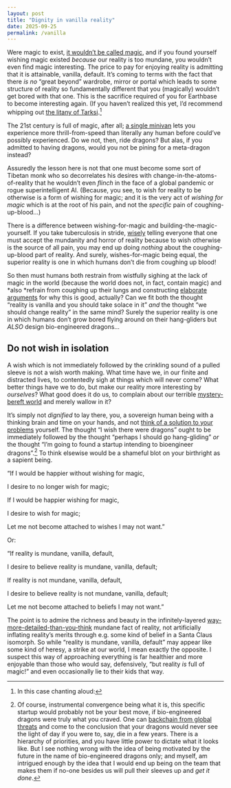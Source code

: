 ```yaml
---
layout: post
title: "Dignity in vanilla reality"
date: 2025-09-25
permalink: /vanilla
---
```


Were magic to exist, [it wouldn’t be called magic](https://www.lesswrong.com/posts/iiWiHgtQekWNnmE6Q/if-you-demand-magic-magic-won-t-help), and if you found yourself wishing magic existed *because* our reality is too mundane, you wouldn’t even find magic interesting. The price to pay for enjoying reality is admitting that it is attainable, vanilla, default. It’s coming to terms with the fact that there *is no* “great beyond” wardrobe, mirror or portal which leads to some structure of reality so fundamentally different that you (magically) wouldn’t get bored with that one. This is the sacrifice required of you for Earthbase to become interesting again. (If you haven’t realized this yet, I’d recommend whipping out [the litany of Tarksi](https://www.lesswrong.com/w/litany-of-tarski).[^1]


The 21st century is full of magic, after all; [a single minivan](https://gwern.net/blog/2022/fastest-human) lets you experience more thrill-from-speed than literally any human before could’ve possibly experienced. Do we not, then, ride dragons? But alas, if you admitted to having dragons, would you not be pining for a meta-dragon instead?


Assuredly the lesson here is not that one must become some sort of Tibetan monk who so decorrelates his desires with change-in-the-atoms-of-reality that he wouldn’t even *flinch* in the face of a global pandemic or rogue superintelligent AI. (Because, you see, to wish for reality to be otherwise is a form of wishing for magic; and it is the very act of *wishing for magic* which is at the root of his pain, and not the *specific* pain of coughing-up-blood…)


There is a difference between wishing-for-magic and building-the-magic-yourself. If you take tuberculosis in stride, [wisely](https://www.lesswrong.com/posts/jeyvzALDbjdjjv5RW/pretending-to-be-wise) telling everyone that one must accept the mundanity and horror of reality because to wish otherwise is the source of all pain, you may end up doing *nothing* about the coughing-up-blood part of reality. And surely, wishes-for-magic being equal, the superior reality is one in which humans don’t die from coughing up blood!

So then must humans both restrain from wistfully sighing at the lack of magic in the world (because the world does not, in fact, contain magic) and *also *refrain from coughing up their lungs and constructing [elaborate arguments](https://en.wikipedia.org/wiki/Candide) for why this is good, actually? Can we fit both the thought “reality is vanilla and you should take solace in it” *and* the thought “we should change reality” in the same mind? Surely the superior reality is one in which humans don’t grow bored flying around on their hang-gliders but *ALSO* design bio-engineered dragons…


## **Do not wish in isolation**


A wish which is not immediately followed by the crinkling sound of a pulled sleeve is not a wish worth making. What time have we, in our finite and distracted lives, to contentedly sigh at things which will never come? What better things have we to do, but make our reality more interesting by *ourselves*? What good does it do us, to complain about our terrible [mystery-bereft world](https://www.lesswrong.com/posts/L22jhyY9ocXQNLqyE/science-as-curiosity-stopper) and merely wallow in it?


It’s simply not *dignified* to lay there, you, a sovereign human being with a thinking brain and time on your hands, and not [think of a solution to your problems](croissanthology.com/solutionism) yourself. The thought “I wish there were dragons” ought to be immediately followed by the thought “perhaps I should go hang-gliding” *or* the thought “I’m going to found a startup intending to bioengineer dragons”.[^2] To think elsewise would be a shameful blot on your birthright as a sapient being.






[^1]: In this case chanting aloud:  “If I would be happier without wishing for magic,

I desire to no longer wish for magic;

If I would be happier wishing for magic,

I desire to wish for magic;

Let me not become attached to wishes I may not want.”


Or:“If reality is mundane, vanilla, default,

I desire to believe reality is mundane, vanilla, default;

If reality is not mundane, vanilla, default,

I desire to believe reality is not mundane, vanilla, default;

Let me not become attached to beliefs I may not want.”


The point is to admire the richness and beauty in the infinitely-layered [way-more-detailed-than-you-think](v) mundane fact of reality, not artificially inflating reality’s merits through e.g. some kind of belief in a Santa Claus isomorph. So while “reality is mundane, vanilla, default”  may appear like some kind of heresy, a strike at our world, I mean exactly the opposite. I suspect this way of approaching everything is far healthier and more enjoyable than those who would say, defensively, “but reality *is* full of magic!” and even occasionally lie to their kids that way.


[^2]: Of course, instrumental convergence being what it is, this specific startup would probably not be your best move, if bio-engineered dragons were truly what you craved. One can [backchain from global threats](v) and come to the conclusion that your dragons would never see the light of day if you were to, say, die in a few years. There is a hierarchy of priorities, and you have little power to dictate what it looks like. But I see nothing wrong with the idea of being motivated by the future in the name of bio-engineered dragons only; and myself, am intrigued enough by the idea that I would end up being on the team that makes them if no-one besides us will pull their sleeves up and *get it done*.
